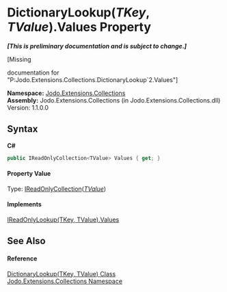 # DictionaryLookup(*TKey*, *TValue*).Values Property 
 _**\[This is preliminary documentation and is subject to change.\]**_

\[Missing <summary> documentation for "P:Jodo.Extensions.Collections.DictionaryLookup`2.Values"\]

**Namespace:**&nbsp;<a href="N_Jodo_Extensions_Collections">Jodo.Extensions.Collections</a><br />**Assembly:**&nbsp;Jodo.Extensions.Collections (in Jodo.Extensions.Collections.dll) Version: 1.1.0.0

## Syntax

**C#**<br />
``` C#
public IReadOnlyCollection<TValue> Values { get; }
```


#### Property Value
Type: <a href="https://docs.microsoft.com/dotnet/api/system.collections.generic.ireadonlycollection-1" target="_blank" rel="noopener noreferrer">IReadOnlyCollection</a>(<a href="T_Jodo_Extensions_Collections_DictionaryLookup_2">*TValue*</a>)

#### Implements
<a href="P_Jodo_Extensions_Collections_IReadOnlyLookup_2_Values">IReadOnlyLookup(TKey, TValue).Values</a><br />

## See Also


#### Reference
<a href="T_Jodo_Extensions_Collections_DictionaryLookup_2">DictionaryLookup(TKey, TValue) Class</a><br /><a href="N_Jodo_Extensions_Collections">Jodo.Extensions.Collections Namespace</a><br />